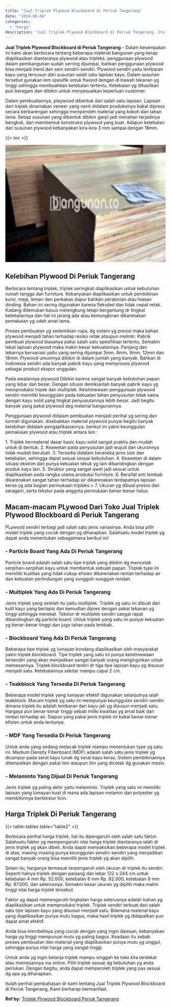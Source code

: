 ```yaml
---
title: "Jual Triplek Plywood Blockboard di Periuk Tangerang"
date: "2024-08-04"
categories: 
  - "harga"
description: "Jual Triplek Plywood Blockboard di Periuk Tangerang. Itulah perihal pembahasan dr kami tentang Jual Triplek Plywood Blockboard di Periuk Tangerang, Kami berh..."
---
```


**Jual Triplek Plywood Blockboard di Periuk Tangerang** – Dalam kesempatan ini kami akan berbicara tentang beberapa material bangunan yang kerap diaplikasikan diantaranya plywood atau tripleks. penggunaan plywood dalam pembangunan sudah serring dijumpai, bahkan penggunaan plywood bisa menjadi trend dan seni sendiri-sendiri. Plywood sendiri yaitu lembaran kayu yang tersusun dari susunan salah satu lapisan kayu. Dalam susunan tersebut gunakan lem spesifik untuk flwood dengan di bawah tekanan yg tinggi sehingga membuahkan ketebalan tertentu. Ketebalan yg dihasilkan pun beragam dan dibikin untuk menyesuaikan keperluan customer.

Dalam pembuatannya, playwood dibentuk dari salah satu lapisan. Lapisan dari triplek dinamakan veneer yang nanti didalam produksinya bakal dipress secara berbarengan sehingga memperoleh material yang kokoh dan tahan lama. Setiap susunan yang dibentuk dibikin ganjil jadi menahan terjadinya bengkok, dan membentuk konstruksi plywood yang kuat. Adapun ketebalan dari susunan plywood kebanyakan kira-kira 3 mm sampai dengan 18mm.

{{< toc >}}

![Jual Triplek Plywood Blockboard di Periuk Tangerang](/images/jual-triplek-murah-28.png)

## Kelebihan Plywood Di Periuk Tangerang

Berbicara tentang triplek, triplek seringkali diaplikasikan untuk kebutuhan rumah tangga dan furniture. Kebanyakan diaplikasikan untuk pembikinan kursi, meja, lemari dan perkakas dapur bahkan perabotan atau hiasan dinding. Bahan ini sering digunakan karena fleksibel dan tidak cepat retak. Kadang ditemukan kasus melengkung tetapi bergantung dr tingkat ketebalannya dan hal ini jarang ada atau kemungkinan dikarenakan pemakaian yg udah amat lama.

Proses pembuatan yg sedemikian rupa, dg sistem yg presisi maka bahan plywood menjadi tahan terhadap resiko retak ataupun melintir. Pabrik pembuat plywood biasanya pakai salah satu spesifikasi tertentu. Semakin tebal lapisan plywood maka makin besar kekuatannya. Panjang dan lebarnya bervariasi yaitu yang sering dijumpai 3mm, 6mm, 9mm, 12mm dan 18mm. Plywood umumnya dibikin di dalam jumlah yang banyak. Bahkan di Indonesia sendiri ada banyak pabrik kayu yang memproses plywood sebagai product ekspor unggulan.

Pada awalannya plywood Dibikin karena sangat banyak kebutuhan papan yang lebar dan besar. Dengan situasi demikianlah banyak pabrik kayu yg memproduksi tripek dan multiplek. Keistimewaan penggunaan plywood sendiri memiliki keunggulan pada kekuatan tahan penyusutan tidak sama dengan kayu solid yang tingkat penyusutannya lebih besar. Jadi begitu banyak yang pakai plywood sbg material bangunannya.

Penggunaan plywood didalam pembuatan menjadi perihal yg sering dan lumrah digunakan. disebabkan material plywood punyai begitu banyak kelebihan didalam pengaplikasiannya. berikut ini yakni keunggulan pemakaian plywood atau triplek antara lain :

1\. Triplek bermaterial dasar basic kayu solid sangat praktis dan mudah untuk di bentuk. 2. Keawetan pada penyusutan jadi wujud dan ukurannya tidak mudah berubah. 3. Tersedia didalam beraneka jenis size dan ketebalan, sehingga dapat sesuai sesuai kebutuhan. 4. Keawetan di dalam situasi ekstrim dan punya kekuatan tekuk yg lain dibandingkan dengan produk kayu lain. 5. Struktur yang sangat awet jadi sesuai untuk diaplikasikan pada rangka utama produksi furniture. 6. Bersifat anti lembab dikarenakan sangat tahan terhadap air dikarenakan terdapatnya lapisan keras yg ada bagian permukaan tripleks.< 7. Ukuran yg dibuat presisi dan seragam, serta tekstur pada anggota permukaan benar-benar halus.

## Macam-macam PLywood Dari Toko Jual Triplek Plywood Blockboard di Periuk Tangerang

PLywood sendiri terbagi jadi salah satu jenis variasinya. Anda bisa pilih model triplek yang cocok dengan yg diharapkan. Salahsatu model triplek yg dapat anda menentukan sebagaimana berikut ini!

### \- Particle Board Yang Ada Di Periuk Tangerang

Particle board adalah salah satu tipe triplek yang dibikin dg mencetak serpihan-serpihan kayu untuk membentuk sebuah papan. Triplek type ini memiliki kualitas yang tidak cukup efisien dikarenakan rentan terhadap air dan kekuatan perlindungan yang sungguh-sungguh rendah.

### \- Multiplek Yang Ada Di Periuk Tangerang

Jenis triplek yang setelah itu yaitu multiplek. Triplek yg satu ini dibuat dari kulit kayu yang berlapis dan kemudian dipres dengan pakai tekanan yg tinggi sehingga merekat. Tekstur dr multiplek sendiri sangat rapat dibandingkan dg particle board. Untuk triplek yang satu ini punyai kekuatan yg benar-benar tinggi dan juga tahan pada lembab.

### \- Blockboard Yang Ada Di Periuk Tangerang

Beberapa tipe triplek yg lumayan kondang diaplikasikan oleh masyarakat yakni triplek blockboard. Tipe triplek yang satu ini punya keistimewaan tersendiri yang akan menjadikan sangat banyak orang menginginkan untuk memesannya. Triplek blockboard terdiri dr tiga tipe lapisan kayu yg disusun menjadi satu. Ketebalannya sekitar mampu capai 2 cm.

### \- Teakblock Yang Tersedia Di Periuk Tangerang

Beberapa model triplek yang lumayan efektif digunakan selanjutnya ialah teakblock. Macam triplek yg satu ini mempunyai keunggulan sendiri-sendiri dimana triplek itu adalah lembaran dari kayu jati yg disusun menjadi satu. Hargaya pun benar-benar tinggi sebab miliki kwalitas yg amat baik dan rentan terhadap air. Siapun yang pakai jenis triplek ini bakal benar-benar efisien untuk anda tentunya.

### \- MDF Yang Tersedia Di Periuk Tangerang

Untuk anda yang sedang melacak triplek mampu menentukan type yg satu ini. Medium Density Fiberboard (MDF) adalah salah satu jenis triplek yg dicampur pada serat kayu lunak dg serat kayu keras. Sistem pembikinannya ditempelkan dengan pakai lem ataupun lilin yang dicetak dg gunakan mesin.

### \- Melaminto Yang Dijual Di Periuk Tangerang

Jenis triplek yg paling akhir yaitu melaminto. Triplek yang satu ini memiliki lapisan yang lumayan kuat di mana ada lapisan melamin dan polyester yg membikinnya bertekstur licin.

## Harga Triplek Di Periuk Tangerang

{{< table-tables table="table2" >}}

Berbicara perihal harga triplek, hal itu dipengaruhi oleh salah satu faktor. Salahsatu faktor yg mempengaruhi nilai harga triplek diantaranya ialah dr jenis triplek yg akan dibeli. Anda dapat menyaksikan beberapa model triplek di atas, masing-masing punya keunggulan sendiri-sendiri yang menjadikan sangat banyak orang bisa memilih jenis triplek yg akan dipilih.

Selain itu, harganya termasuk terpengaruh oleh ukuran dr triplek itu sendiri. Seperti halnya triplek dengan panjang dan lebar 122 x 244 cm untuk ketebalan 4 mm Rp. 52.000, ketebalan 6 mm Rp. 82.000, ketebalan 8 mm Rp. 87.000, dan seterusnya. Semakin besar ukuran yg dipilih maka makin tinggi nilai harga triplek tersebut.

Faktor yg dapat memengaruhi tingkatan harga seterusnya adalah bahan yg diaplikasikan untuk memproduksi triplek. Triplek sendiri terbuat dari salah satu tipe lapisan kayu yang disusun menjadi satu. Bilamana material kayu yang diaplikasikan punya mutu bagus, maka hasil triplek yg didapatkan pun dapat amat efektif.

Anda bisa membelinya yang cocok dengan yang ingin dipesan, kebanyakan harga yg tinggi mempunyai mutu yg paling bagus. Keadaan itu sebab proses pembuatan dan material yang diaplikasikan punya mutu yg unggul, sehingga punya nilai harga yang sangat tinggi.

Untuk anda yg ingin belanja triplek mampu singgah ke toko kita terdekat atau memesannya via online. Pilih triplek sesuai dg kebutuhan yg anda perlukan. Dengan begitu, anda dapat memperoleh triplek yang pas sesuai dg apa yg diharapkan.

Itulah perihal pembahasan dr kami tentang Jual Triplek Plywood Blockboard di Periuk Tangerang, Kami berharap bermanfaat.

**Ref by:** [Triplek Plywood Blockboard Periuk Tangerang](https://id.wikipedia.org/wiki/Triplek)

